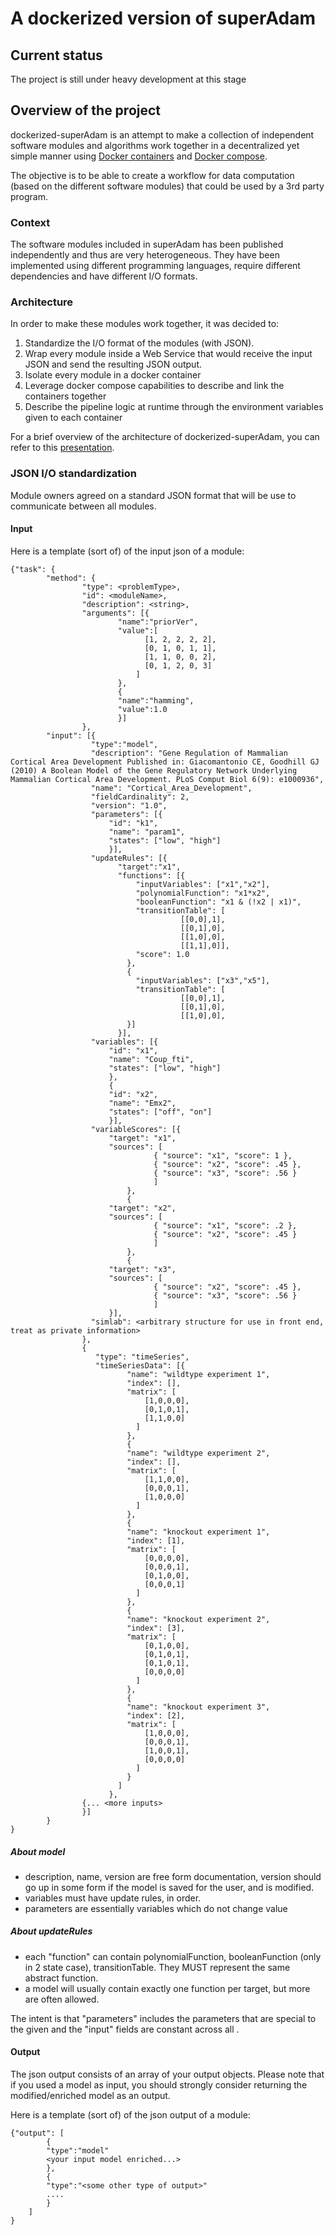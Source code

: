 # A dockerized version of superAdam

## Current status

The project is still under heavy development at this stage

## Overview of the project

dockerized-superAdam is an attempt to make a collection of independent software modules and algorithms work together in a decentralized yet simple manner using [Docker containers](https://github.com/docker) and [Docker compose](http://docs.docker.com/compose/).

The objective is to be able to create a workflow for data computation (based on the different software modules) that could be used by a 3rd party program.

### Context

The software modules included in superAdam has been published independently and thus are very heterogeneous. They have been implemented using different programming languages, require different dependencies and have different I/O formats.

### Architecture

In order to make these modules work together, it was decided to:

1. Standardize the I/O format of the modules (with JSON).
2. Wrap every module inside a Web Service that would receive the input JSON and send the resulting JSON output.
3. Isolate every module in a docker container
4. Leverage docker compose capabilities to describe and link the containers together
5. Describe the pipeline logic at runtime through the environment variables given to each container

For a brief overview of the architecture of dockerized-superAdam, you can refer to this [presentation](https://docs.google.com/presentation/d/1X3ue1tz9utoNJPKuOV3dvzedHcvJnR2eipfrIVjQXvw/pub?start=false&loop=false&delayms=3000).

### JSON I/O standardization

Module owners agreed on a standard JSON format that will be use to communicate between all modules.

#### Input

Here is a template (sort of) of the input json of a module:

```
{"task": {
        "method": {
                "type": <problemType>,
                "id": <moduleName>,
                "description": <string>,
                "arguments": [{
                        "name":"priorVer",
                        "value":[
                              [1, 2, 2, 2, 2],
                              [0, 1, 0, 1, 1],
                              [1, 1, 0, 0, 2],
                              [0, 1, 2, 0, 3]
                            ]
                        },
                        {
                        "name":"hamming",
                        "value":1.0
                        }]
                },
        "input": [{
                  "type":"model",
                  "description": "Gene Regulation of Mammalian Cortical Area Development Published in: Giacomantonio CE, Goodhill GJ (2010) A Boolean Model of the Gene Regulatory Network Underlying Mammalian Cortical Area Development. PLoS Comput Biol 6(9): e1000936",
                  "name": "Cortical_Area_Development",
                  "fieldCardinality": 2,
                  "version": "1.0",
                  "parameters": [{
                      "id": "k1",
                      "name": "param1",
                      "states": ["low", "high"]
                      }],
                  "updateRules": [{
                        "target":"x1",
                        "functions": [{
                            "inputVariables": ["x1","x2"],
                            "polynomialFunction": "x1*x2",
                            "booleanFunction": "x1 & (!x2 | x1)",
                            "transitionTable": [
                                      [[0,0],1],
                                      [[0,1],0],
                                      [[1,0],0],
                                      [[1,1],0]],
                            "score": 1.0
                          },
                          {
                            "inputVariables": ["x3","x5"],
                            "transitionTable": [
                                      [[0,0],1],
                                      [[0,1],0],
                                      [[1,0],0],
                          }]
                        }],
                  "variables": [{
                      "id": "x1",
                      "name": "Coup_fti",
                      "states": ["low", "high"]
                      },
                      {
                      "id": "x2",
                      "name": "Emx2",
                      "states": ["off", "on"]
                      }],
                  "variableScores": [{
                      "target": "x1",
                      "sources": [
                                { "source": "x1", "score": 1 },
                                { "source": "x2", "score": .45 },
                                { "source": "x3", "score": .56 }
                                ]
                          },
                          {
                      "target": "x2",
                      "sources": [
                                { "source": "x1", "score": .2 },
                                { "source": "x2", "score": .45 }
                                ]
                          },
                          {
                      "target": "x3",
                      "sources": [
                                { "source": "x2", "score": .45 },
                                { "source": "x3", "score": .56 }
                                ]
                      }],
                  "simlab": <arbitrary structure for use in front end, treat as private information>
                },
                {
                   "type": "timeSeries",
                   "timeSeriesData": [{
                          "name": "wildtype experiment 1",
                          "index": [],
                          "matrix": [
                              [1,0,0,0],
                              [0,1,0,1],
                              [1,1,0,0]
                            ]
                          },
                          {
                          "name": "wildtype experiment 2",
                          "index": [],
                          "matrix": [
                              [1,1,0,0],
                              [0,0,0,1],
                              [1,0,0,0]
                            ]
                          },
                          {
                          "name": "knockout experiment 1",
                          "index": [1],
                          "matrix": [
                              [0,0,0,0],
                              [0,0,0,1],
                              [0,1,0,0],
                              [0,0,0,1]
                            ]
                          },
                          {
                          "name": "knockout experiment 2",
                          "index": [3],
                          "matrix": [
                              [0,1,0,0],
                              [0,1,0,1],
                              [0,1,0,1],
                              [0,0,0,0]
                            ]
                          },
                          {
                          "name": "knockout experiment 3",
                          "index": [2],
                          "matrix": [
                              [1,0,0,0],
                              [0,0,0,1],
                              [1,0,0,1],
                              [0,0,0,0]
                            ]
                          }
                        ]
                      },
                {... <more inputs>
                }]
        }
}
```

##### About model

* description, name, version are free form documentation, version should go up in some form if the model is saved for the user, and is modified.
* variables must have update rules, in order.
* parameters are essentially variables which do not change value

##### About updateRules

* each "function" can contain polynomialFunction, booleanFunction (only in 2 state case), transitionTable.  They MUST represent the same abstract function.
* a model will usually contain exactly one function per target, but more are often allowed.

The intent is that "parameters" includes the parameters that are special to the given <moduleName> and the "input" fields are constant across all <problemType>.

#### Output

The json output consists of an array of your output objects. Please note that if you used a model as input, you should strongly consider returning the modified/enriched model as an output.

Here is a template (sort of) of the json output of a module:
```
{"output": [
        {
        "type":"model"
        <your input model enriched...>
        },
        {
        "type":"<some other type of output>"
        ....
        }
    ]
}
```
